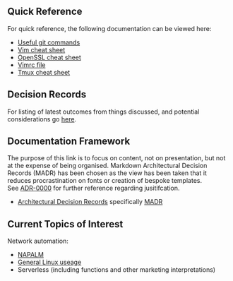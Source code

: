 ## Quick Reference

For quick reference, the following documentation can be viewed here:

* [Useful git commands](https://niksheridan.github.io/appendices/git_cheatsheet.html)
* [Vim cheat sheet](https://vim.rtorr.com)
* [OpenSSL cheat sheet](https://niksheridan.github.io/appendices/openssl.md)
* [Vimrc file](https://raw.githubusercontent.com/niksheridan/niksheridan.github.io/master/appendices/.vimrc)
* [Tmux cheat sheet](https://tmuxcheatsheet.com)

## Decision Records

For listing of latest outcomes from things discussed, and potential 
considerations go [here](https://niksheridan.github.io/decisions).

## Documentation Framework

The purpose of this link is to focus on content, not on presentation, but not 
at the expense of being organised.  Markdown Architectural Decision Records 
(MADR) has been chosen as the view has been taken that it reduces 
procrastination on fonts or creation of bespoke templates.  
See [ADR-0000](https://niksheridan.github.io/decisions/ADR-0000_use_of_MADRs.html) 
for further reference regarding jusitifcation.

* [Architectural Decision Records](https://adr.github.io/) specifically 
[MADR](https://github.com/adr/madr)

## Current Topics of Interest

Network automation:

* [NAPALM](https://napalm.readthedocs.io/en/latest/)
* [General Linux useage](https://niksheridan.github.io/decisions/ADR-0001_use_of_linux.html)
* Serverless (including functions and other marketing interpretations)
